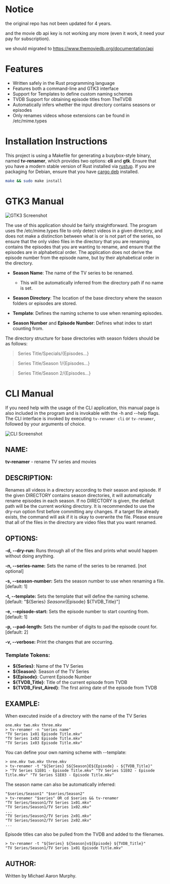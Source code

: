 # Notice

the original repo has not been updated for 4 years.

and the movie db api key is not working any more (even it work, it need your pay for subscription).

we should migrated to https://www.themoviedb.org/documentation/api


# Features

- Written safely in the Rust programming language
- Features both a command-line and GTK3 interface
- Support for Templates to define custom naming schemes
- TVDB Support for obtaining episode titles from TheTVDB
- Automatically infers whether the input directory contains seasons or episodes
- Only renames videos whose extensions can be found in /etc/mime.types

# Installation Instructions

This project is using a Makefile for generating a busybox-style binary, named **tv-renamer**, which provides two options: **cli** and **gtk**. Ensure that you have a modern stable version of Rust installed via [rustup](https://www.rustup.rs/). If you are packaging for Debian, ensure that you have [cargo deb](https://github.com/mmstick/cargo-deb) installed.

```sh
make && sudo make install
```

# GTK3 Manual

![GTK3 Screenshot](screenshot-gtk3.png)

The use of this application should be fairly straightforward. The program uses the /etc/mime.types file to only detect videos in a given directory, and does not make a distinction between what is or is not part of the series, so ensure that the only video files in the directory that you are renaming contains the episodes that you are wanting to rename, and ensure that the episodes are in alphabetical order. The application does not derive the episode number from the episode name, but by their alphabetical order in the directory.

- **Season Name**: The name of the TV series to be renamed.
  - This will be automatically inferred from the directory path if no name is set.


- **Season Directory**: The location of the base directory where the season folders or episodes are stored.


- **Template**: Defines the naming scheme to use when renaming episodes.


- **Season Number** and **Episode Number**: Defines what index to start counting from.


The directory structure for base directories with season folders should be as follows:

> Series Title/Specials/{Episodes...}

> Series Title/Season 1/{Episodes...}

> Series Title/Season 2/{Episodes...}

# CLI Manual

If you need help with the usage of the CLI application, this manual page is also included in the program and is invokable with the -h and --help flags. The CLI interface is invoked by executing `tv-renamer cli` or `tv-renamer`, followed by your arguments of choice.

![CLI Screenshot](screenshot-cli.png)

## NAME:

**tv-renamer** - rename TV series and movies

## DESCRIPTION:

Renames all videos in a directory according to their season and episode. If the given DIRECTORY contains season directories, it will automatically rename episodes in each season. If no DIRECTORY is given, the default path will be the current working directory. It is recommended to use the dry-run option first before committing any changes. If a target file already exists, the command will ask if it is okay to overwrite the file. Please ensure that all of the files in the directory are video files that you want renamed.

## OPTIONS:

**-d, --dry-run:** Runs through all of the files and prints what would happen without doing anything.

**-n, --series-name:** Sets the name of the series to be renamed. [not optional]

**-s, --season-number:** Sets the season number to use when renaming a file. [default: 1]

**-t, --template:** Sets the template that will define the naming scheme. [default: "${Series} ${Season}x${Episode} ${TVDB_Title}"]

**-e, --episode-start:** Sets the episode number to start counting from. [default: 1]

**-p, --pad-length:** Sets the number of digits to pad the episode count for. [default: 2]

**-v, --verbose:** Print the changes that are occurring.

### Template Tokens:
  - **${Series}**: Name of the TV Series
  - **${Season}**: Season of the TV Series
  - **${Episode}**: Current Episode Number
  - **${TVDB_Title}**: Title of the current episode from TVDB
  - **${TVDB_First_Aired}**: The first airing date of the episode from TVDB

## EXAMPLE:

When executed inside of a directory with the name of the TV Series

```
one.mkv two.mkv three.mkv
> tv-renamer -n "series name"
"TV Series 1x01 Episode Title.mkv"
"TV Series 1x02 Episode Title.mkv"
"TV Series 1x03 Episode Title.mkv"
```

You can define your own naming scheme with --template:

```
> one.mkv two.mkv three.mkv
> tv-renamer -t "${Series} S${Season}E${Episode} - ${TVDB_Title}"
> "TV Series S1E01 - Episode Title.mkv" "TV Series S1E02 - Episode Title.mkv" "TV Series S1E03 - Episode Title.mkv"
```

The season name can also be automatically inferred:

```
"$series/Season1" "$series/Season2"
> tv-renamer "$series" OR cd $series && tv-renamer
"TV Series/Season1/TV Series 1x01.mkv"
"TV Series/Season1/TV Series 1x02.mkv"
...
"TV Series/Season2/TV Series 2x01.mkv"
"TV Series/Season2/TV Series 2x02.mkv"
...
```

Episode titles can also be pulled from the TVDB and added to the filenames.

```
> tv-renamer -t "${Series} ${Season}x${Episode} ${TVDB_Title}"
"TV Series/Season1/TV Series 1x01 Episode Title.mkv"
```

## AUTHOR:

Written by Michael Aaron Murphy.
